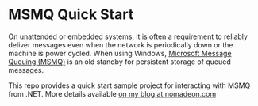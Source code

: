 # MSMQ Quick Start

On unattended or embedded systems, it is often a requirement to reliably deliver messages even when the network is periodically down or the machine is power cycled. When using Windows, [Microsoft Message Queuing (MSMQ)](https://en.wikipedia.org/wiki/Microsoft_Message_Queuing) is an old standby for persistent storage of queued messages. 

This repo provides a quick start sample project for interacting with MSMQ from .NET. More details available [on my blog at nomadeon.com](https://nomadeon.com/2018/06/05/msmq-from-net/)